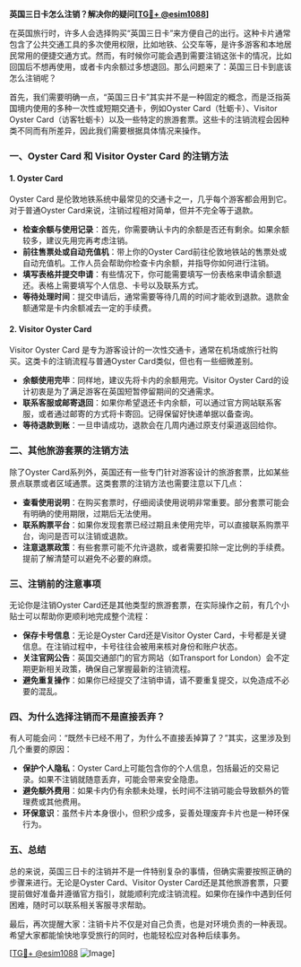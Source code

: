 **英国三日卡怎么注销？解决你的疑问[[TG💪+ @esim1088](https://t.me/s/esim1088)]**

在英国旅行时，许多人会选择购买“英国三日卡”来方便自己的出行。这种卡片通常包含了公共交通工具的多次使用权限，比如地铁、公交车等，是许多游客和本地居民常用的便捷交通方式。然而，有时候你可能会遇到需要注销这张卡的情况，比如回国后不想再使用，或者卡内余额过多想退回。那么问题来了：英国三日卡到底该怎么注销呢？

首先，我们需要明确一点，“英国三日卡”其实并不是一种固定的概念，而是泛指英国境内使用的多种一次性或短期交通卡，例如Oyster Card（牡蛎卡）、Visitor Oyster Card（访客牡蛎卡）以及一些特定的旅游套票。这些卡的注销流程会因种类不同而有所差异，因此我们需要根据具体情况来操作。

### **一、Oyster Card 和 Visitor Oyster Card 的注销方法**

#### **1. Oyster Card**
Oyster Card 是伦敦地铁系统中最常见的交通卡之一，几乎每个游客都会用到它。对于普通Oyster Card来说，注销过程相对简单，但并不完全等于退款。

- **检查余额与使用记录**：首先，你需要确认卡内的余额是否还有剩余。如果余额较多，建议先用完再考虑注销。
- **前往售票处或自动充值机**：带上你的Oyster Card前往伦敦地铁站的售票处或自动充值机。工作人员会帮助你检查卡内余额，并指导你如何进行注销。
- **填写表格并提交申请**：有些情况下，你可能需要填写一份表格来申请余额退还。表格上需要填写个人信息、卡号以及联系方式。
- **等待处理时间**：提交申请后，通常需要等待几周的时间才能收到退款。退款金额通常是卡内余额减去一定的手续费。

#### **2. Visitor Oyster Card**
Visitor Oyster Card 是专为游客设计的一次性交通卡，通常在机场或旅行社购买。这类卡的注销流程与普通Oyster Card类似，但也有一些细微差别。

- **余额使用完毕**：同样地，建议先将卡内的余额用完。Visitor Oyster Card的设计初衷是为了满足游客在英国短暂停留期间的交通需求。
- **联系客服或邮寄退回**：如果你希望退还卡内余额，可以通过官方网站联系客服，或者通过邮寄的方式将卡寄回。记得保留好快递单据以备查询。
- **等待退款到账**：一旦申请成功，退款会在几周内通过原支付渠道返回给你。

### **二、其他旅游套票的注销方法**

除了Oyster Card系列外，英国还有一些专门针对游客设计的旅游套票，比如某些景点联票或者区域通票。这类套票的注销方法也需要注意以下几点：

- **查看使用说明**：在购买套票时，仔细阅读使用说明非常重要。部分套票可能会有明确的使用期限，过期后无法使用。
- **联系购票平台**：如果你发现套票已经过期且未使用完毕，可以直接联系购票平台，询问是否可以注销或退款。
- **注意退票政策**：有些套票可能不允许退款，或者需要扣除一定比例的手续费。提前了解清楚可以避免不必要的麻烦。

### **三、注销前的注意事项**

无论你是注销Oyster Card还是其他类型的旅游套票，在实际操作之前，有几个小贴士可以帮助你更顺利地完成整个流程：

- **保存卡号信息**：无论是Oyster Card还是Visitor Oyster Card，卡号都是关键信息。在注销过程中，卡号往往会被用来核对身份和账户状态。
- **关注官网公告**：英国交通部门的官方网站（如Transport for London）会不定期更新相关政策，确保自己掌握最新的注销流程。
- **避免重复操作**：如果你已经提交了注销申请，请不要重复提交，以免造成不必要的混乱。

### **四、为什么选择注销而不是直接丢弃？**

有人可能会问：“既然卡已经不用了，为什么不直接丢掉算了？”其实，这里涉及到几个重要的原因：

- **保护个人隐私**：Oyster Card上可能包含你的个人信息，包括最近的交易记录。如果不注销就随意丢弃，可能会带来安全隐患。
- **避免额外费用**：如果卡内仍有余额未处理，长时间不注销可能会导致额外的管理费或其他费用。
- **环保意识**：虽然卡片本身很小，但积少成多，妥善处理废弃卡片也是一种环保行为。

### **五、总结**

总的来说，英国三日卡的注销并不是一件特别复杂的事情，但确实需要按照正确的步骤来进行。无论是Oyster Card、Visitor Oyster Card还是其他旅游套票，只要提前做好准备并遵循官方指引，就能顺利完成注销流程。如果你在操作中遇到任何困难，随时可以联系相关客服寻求帮助。

最后，再次提醒大家：注销卡片不仅是对自己负责，也是对环境负责的一种表现。希望大家都能愉快地享受旅行的同时，也能轻松应对各种后续事务。

[[TG💪+ @esim1088](https://t.me/s/esim1088) ![Image](https://i.postimg.cc/4NQfJmqS/Snipaste-2025-05-13-00-14-12.png)]